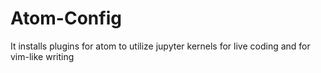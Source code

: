 # Atom-Config

It installs plugins for atom to utilize jupyter kernels for live coding and for vim-like writing
